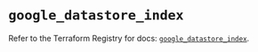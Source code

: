 # `google_datastore_index`

Refer to the Terraform Registry for docs: [`google_datastore_index`](https://registry.terraform.io/providers/hashicorp/google/5.16.0/docs/resources/datastore_index).
